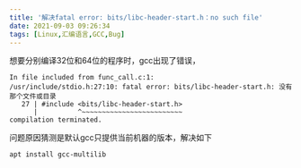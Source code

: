 ```yaml
---
title: '解决fatal error: bits/libc-header-start.h：no such file'
date: 2021-09-03 09:26:34
tags: [Linux,汇编语言,GCC,Bug]
---
```

想要分别编译32位和64位的程序时，gcc出现了错误，

```
In file included from func_call.c:1:
/usr/include/stdio.h:27:10: fatal error: bits/libc-header-start.h: 没有那个文件或目录
   27 | #include <bits/libc-header-start.h>
      |          ^~~~~~~~~~~~~~~~~~~~~~~~~~
compilation terminated.
```
问题原因猜测是默认gcc只提供当前机器的版本，解决如下

```
apt install gcc-multilib
```
